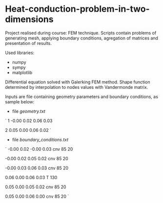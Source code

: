 # Heat-conduction-problem-in-two-dimensions
Project realised during course: FEM technique. Scripts contain problems of generating mesh, applying boundary conditions, agregation of matrices and presentation of results.

Used libraries:
 - numpy
 - sympy
 - matplotlib

Differential equation solved with Galerking FEM method. Shape function determined by interpolation to nodes values with Vandermonde matrix.

Inputs are file containing geometry parameters and boundary conditions, as sample below:

 - file *geometry.txt*

`
1 -0.00 0.02 0.06 0.03

2 0.05 0.00 0.06 0.02
`

 - file *boundary_conditions.txt*

`
-0.00 0.02 -0.00 0.03 cnv 85 20

-0.00 0.02 0.05 0.02 cnv 85 20

-0.00 0.03 0.06 0.03 cnv 85 20

0.06 0.00 0.06 0.03 T 130

0.05 0.00 0.05 0.02 cnv 85 20

0.05 0.00 0.06 0.00 cnv 85 20
`



